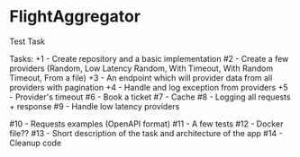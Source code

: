 # FlightAggregator
Test Task

Tasks:
+1 - Create repository and a basic implementation
#2 - Create a few providers (Random, Low Latency Random, With Timeout, With Random Timeout, From a file)
+3 - An endpoint which will provider data from all providers with pagination
+4 - Handle and log exception from providers
+5 - Provider's timeout
#6 - Book a ticket
#7 - Cache
#8 - Logging all requests + response
#9 - Handle low latency providers

#10 - Requests examples (OpenAPI format)
#11 - A few tests
#12 - Docker file??
#13 - Short description of the task and architecture of the app
#14 - Cleanup code